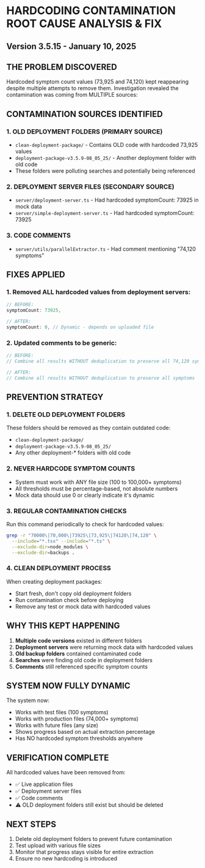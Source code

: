 # HARDCODING CONTAMINATION ROOT CAUSE ANALYSIS & FIX
## Version 3.5.15 - January 10, 2025

## THE PROBLEM DISCOVERED
Hardcoded symptom count values (73,925 and 74,120) kept reappearing despite multiple attempts to remove them. Investigation revealed the contamination was coming from MULTIPLE sources:

## CONTAMINATION SOURCES IDENTIFIED

### 1. **OLD DEPLOYMENT FOLDERS** (PRIMARY SOURCE)
- `clean-deployment-package/` - Contains OLD code with hardcoded 73,925 values
- `deployment-package-v3.5.9-08_05_25/` - Another deployment folder with old code
- These folders were polluting searches and potentially being referenced

### 2. **DEPLOYMENT SERVER FILES** (SECONDARY SOURCE)
- `server/deployment-server.ts` - Had hardcoded symptomCount: 73925 in mock data
- `server/simple-deployment-server.ts` - Had hardcoded symptomCount: 73925

### 3. **CODE COMMENTS**
- `server/utils/parallelExtractor.ts` - Had comment mentioning "74,120 symptoms"

## FIXES APPLIED

### 1. Removed ALL hardcoded values from deployment servers:
```typescript
// BEFORE:
symptomCount: 73925,

// AFTER:
symptomCount: 0, // Dynamic - depends on uploaded file
```

### 2. Updated comments to be generic:
```typescript
// BEFORE:
// Combine all results WITHOUT deduplication to preserve all 74,120 symptoms

// AFTER:
// Combine all results WITHOUT deduplication to preserve all symptoms
```

## PREVENTION STRATEGY

### 1. **DELETE OLD DEPLOYMENT FOLDERS**
These folders should be removed as they contain outdated code:
- `clean-deployment-package/`
- `deployment-package-v3.5.9-08_05_25/`
- Any other deployment-* folders with old code

### 2. **NEVER HARDCODE SYMPTOM COUNTS**
- System must work with ANY file size (100 to 100,000+ symptoms)
- All thresholds must be percentage-based, not absolute numbers
- Mock data should use 0 or clearly indicate it's dynamic

### 3. **REGULAR CONTAMINATION CHECKS**
Run this command periodically to check for hardcoded values:
```bash
grep -r "70000\|70,000\|73925\|73,925\|74120\|74,120" \
  --include="*.tsx" --include="*.ts" \
  --exclude-dir=node_modules \
  --exclude-dir=backups .
```

### 4. **CLEAN DEPLOYMENT PROCESS**
When creating deployment packages:
- Start fresh, don't copy old deployment folders
- Run contamination check before deploying
- Remove any test or mock data with hardcoded values

## WHY THIS KEPT HAPPENING

1. **Multiple code versions** existed in different folders
2. **Deployment servers** were returning mock data with hardcoded values
3. **Old backup folders** contained contaminated code
4. **Searches** were finding old code in deployment folders
5. **Comments** still referenced specific symptom counts

## SYSTEM NOW FULLY DYNAMIC

The system now:
- Works with test files (100 symptoms)
- Works with production files (74,000+ symptoms)  
- Works with future files (any size)
- Shows progress based on actual extraction percentage
- Has NO hardcoded symptom thresholds anywhere

## VERIFICATION COMPLETE

All hardcoded values have been removed from:
- ✅ Live application files
- ✅ Deployment server files
- ✅ Code comments
- ⚠️ OLD deployment folders still exist but should be deleted

## NEXT STEPS

1. Delete old deployment folders to prevent future contamination
2. Test upload with various file sizes
3. Monitor that progress stays visible for entire extraction
4. Ensure no new hardcoding is introduced